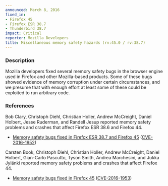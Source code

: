 ```yaml
---
announced: March 8, 2016
fixed_in:
- Firefox 45
- Firefox ESR 38.7
- Thunderbird 38.7
impact: Critical
reporter: Mozilla Developers
title: Miscellaneous memory safety hazards (rv:45.0 / rv:38.7)
---
```


<h3>Description</h3>

<p>Mozilla developers fixed several memory safety bugs in the browser engine used in
Firefox and other Mozilla-based products. Some of these bugs showed evidence of memory
corruption under certain circumstances, and we presume that with enough effort at least
some of these could be exploited to run arbitrary code.
</p>

<h3>References</h3>

<p>Bob Clary, Christoph Diehl, Christian Holler, Andrew McCreight, Daniel Holbert, Jesse
Ruderman, and Randell Jesup reported memory safety problems and crashes that affect
Firefox ESR 38.6 and Firefox 44.</p>

<ul>
  <li><a
href="https://bugzilla.mozilla.org/buglist.cgi?bug_id=1221872,1224979,1123661,1242279,
1249685,1244250,1244995,1234578,1241217">
       Memory safety bugs fixed in Firefox ESR 38.7 and Firefox 45</a>
(<a href="http://cve.mitre.org/cgi-bin/cvename.cgi?name=CVE-2016-1952"
class="ex-ref">CVE-2016-1952</a>)</li>
</ul>

<p>Carsten Book, Christoph Diehl, Christian Holler, Andrew McCreight, Daniel Holbert,
Gian-Carlo Pascutto, Tyson Smith, Andrea Marchesini, and Jukka Jylänki reported memory
safety problems and crashes that affect Firefox 44.</p>

<ul>
  <li><a
href="https://bugzilla.mozilla.org/buglist.cgi?bug_id=1207958,1245866,1238558,1241731,
1199171,1234425,1236519,1238935,1225618,1243555,1243583,1247236,1224361,1224363,1224369,
1205163,1248794">
       Memory safety bugs fixed in Firefox 45</a>
(<a href="http://cve.mitre.org/cgi-bin/cvename.cgi?name=CVE-2016-1953"
class="ex-ref">CVE-2016-1953</a>)</li>
</ul>

